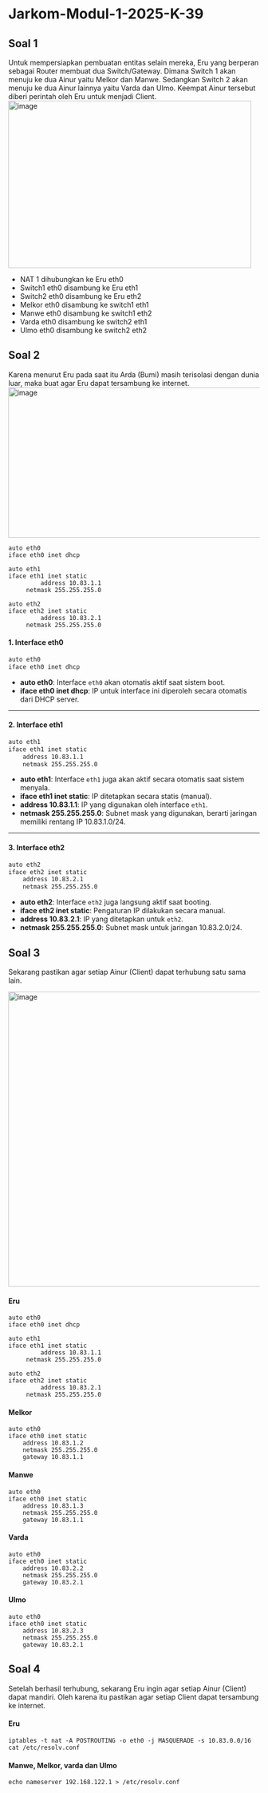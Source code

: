 # Jarkom-Modul-1-2025-K-39

## Soal 1
Untuk mempersiapkan pembuatan entitas selain mereka, Eru yang berperan sebagai Router membuat dua Switch/Gateway. Dimana Switch 1 akan menuju ke dua Ainur yaitu Melkor dan Manwe. Sedangkan Switch 2 akan menuju ke dua Ainur lainnya yaitu Varda dan Ulmo. Keempat Ainur tersebut diberi perintah oleh Eru untuk menjadi Client.
<img width="487" height="335" alt="image" src="https://github.com/user-attachments/assets/42800e5a-0b23-42b8-9224-9cd4c8f99f0f" />
- NAT 1 dihubungkan ke Eru eth0
- Switch1 eth0 disambung ke Eru eth1
- Switch2 eth0 disambung ke Eru eth2
- Melkor eth0 disambung ke switch1 eth1
- Manwe eth0 disambung ke switch1 eth2
- Varda eth0 disambung ke switch2 eth1
- Ulmo eth0 disambung ke switch2 eth2 

## Soal 2 
Karena menurut Eru pada saat itu Arda (Bumi) masih terisolasi dengan dunia luar, maka buat agar Eru dapat tersambung ke internet.
<img width="514" height="301" alt="image" src="https://github.com/user-attachments/assets/3fa3ff5c-191d-4fd4-b930-4dc3f41baac6" />
```
auto eth0
iface eth0 inet dhcp

auto eth1
iface eth1 inet static
         address 10.83.1.1
	 netmask 255.255.255.0

auto eth2
iface eth2 inet static
         address 10.83.2.1
	 netmask 255.255.255.0
```
#### 1. **Interface eth0**

```bash
auto eth0
iface eth0 inet dhcp
```

* **auto eth0**: Interface `eth0` akan otomatis aktif saat sistem boot.
* **iface eth0 inet dhcp**: IP untuk interface ini diperoleh secara otomatis dari DHCP server.

---

#### 2. **Interface eth1**

```bash
auto eth1
iface eth1 inet static
    address 10.83.1.1
    netmask 255.255.255.0
```

* **auto eth1**: Interface `eth1` juga akan aktif secara otomatis saat sistem menyala.
* **iface eth1 inet static**: IP ditetapkan secara statis (manual).
* **address 10.83.1.1**: IP yang digunakan oleh interface `eth1`.
* **netmask 255.255.255.0**: Subnet mask yang digunakan, berarti jaringan memiliki rentang IP 10.83.1.0/24.

---

#### 3. **Interface eth2**

```bash
auto eth2
iface eth2 inet static
    address 10.83.2.1
    netmask 255.255.255.0
```

* **auto eth2**: Interface `eth2` juga langsung aktif saat booting.
* **iface eth2 inet static**: Pengaturan IP dilakukan secara manual.
* **address 10.83.2.1**: IP yang ditetapkan untuk `eth2`.
* **netmask 255.255.255.0**: Subnet mask untuk jaringan 10.83.2.0/24.

## Soal 3
Sekarang pastikan agar setiap Ainur (Client) dapat terhubung satu sama lain.

<img width="915" height="591" alt="image" src="https://github.com/user-attachments/assets/b565da26-6dbd-46ee-ad83-36f983333763" />

#### Eru
```
auto eth0
iface eth0 inet dhcp

auto eth1
iface eth1 inet static
         address 10.83.1.1
	 netmask 255.255.255.0

auto eth2
iface eth2 inet static
         address 10.83.2.1
	 netmask 255.255.255.0
```
#### Melkor
```
auto eth0
iface eth0 inet static
	address 10.83.1.2
	netmask 255.255.255.0
	gateway 10.83.1.1
```
#### Manwe
```
auto eth0
iface eth0 inet static
	address 10.83.1.3
	netmask 255.255.255.0
	gateway 10.83.1.1
```
#### Varda
```
auto eth0
iface eth0 inet static
	address 10.83.2.2
	netmask 255.255.255.0
	gateway 10.83.2.1
```
#### Ulmo
```
auto eth0
iface eth0 inet static
	address 10.83.2.3
	netmask 255.255.255.0
	gateway 10.83.2.1
```

## Soal 4
Setelah berhasil terhubung, sekarang Eru ingin agar setiap Ainur (Client) dapat mandiri. Oleh karena itu pastikan agar setiap Client dapat tersambung ke internet.

#### Eru
```
iptables -t nat -A POSTROUTING -o eth0 -j MASQUERADE -s 10.83.0.0/16
cat /etc/resolv.conf
```
#### Manwe, Melkor, varda dan Ulmo
```
echo nameserver 192.168.122.1 > /etc/resolv.conf
```





